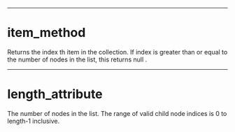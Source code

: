 

---

# item_method

Returns the index th item in the collection. If index is greater than or equal to the number of nodes in the list, this returns null .



---

# length_attribute

The number of nodes in the list. The range of valid child node indices is 0 to length-1 inclusive.